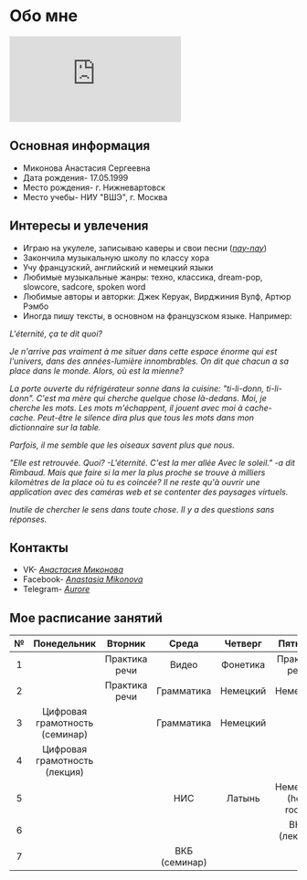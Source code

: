 # Обо мне
![](http://resizepiconline.com/ssi/download.php?q=IMG_4597_500x718.jpg)
## Основная информация
* Миконова Анастасия Сергеевна
* Дата рождения- 17.05.1999
* Место рождения- г. Нижневартовск
* Место учебы- НИУ "ВШЭ", г. Москва
## Интересы и увлечения
* Играю на укулеле, записываю каверы и свои песни ([*nay-nay*](https://m.vk.com/naynayclub))
* Закончила музыкальную школу по классу хора
* Учу французский, английский и немецкий языки
* Любимые музыкальные жанры: техно, классика, dream-pop, slowcore, sadcore, spoken word
* Любимые авторы и авторки: Джек Керуак, Вирджиния Вулф, Артюр Рэмбо
* Иногда пишу тексты, в основном на французском языке. Например:

_L'éternité, ça te dit quoi?_

_Je n'arrive pas vraiment à me situer dans cette espace énorme qui est l'univers, dans des années-lumière innombrables.
On dit que chacun a sa place dans le monde. Alors, où est la mienne?_

_La porte ouverte du réfrigérateur sonne dans la cuisine: "ti-li-donn, ti-li-donn". C'est ma mère qui cherche quelque chose là-dedans. Moi, je cherche les mots._
_Les mots m'échappent, il jouent avec moi à cache-cache. Peut-être le silence dira plus que tous les mots dans mon dictionnaire sur la table._

_Parfois, il me semble que les oiseaux savent plus que nous._

_"Elle est retrouvée.
Quoi? -L'éternité. 
C'est la mer allée 
Avec le soleil."_
                          _-a dit Rimbaud._
_Mais que faire si la mer la plus proche se trouve à milliers kilomètres de la place où tu es coincée? Il ne reste qu'à ouvrir une application avec des caméras web et se contenter des paysages virtuels._

_Inutile de chercher le sens dans toute chose. Il y a des questions sans réponses._

## Контакты
* VK- [*Анастасия Миконова*](https://m.vk.com/pthtt)
* Facebook- [*Anastasia Mikonova*](https://www.facebook.com/a.mikonova)
* Telegram- [*Aurore*](https://t.me/auroredubois)
## Мое расписание занятий
**№**|**Понедельник**|**Вторник**|**Среда**|**Четверг**|**Пятница**
:---:|:---:|:---:|:---:|:---:|:---:
1||Практика речи|Видео|Фонетика|Практика речи
2||Практика речи|Грамматика|Немецкий|Немецкий
3|Цифровая грамотность (семинар)||Грамматика|Немецкий|
4|Цифровая грамотность (лекция)||||
5|||НИС|Латынь|Немецкий (help room)
6|||||ВКБ (лекция)
7|||ВКБ (семинар)||
